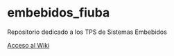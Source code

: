 # embebidos_fiuba
Repositorio dedicado a los TPS de Sistemas Embebidos 

[Acceso al Wiki](https://github.com/nachocarballeda/embebidos_fiuba/wiki)
